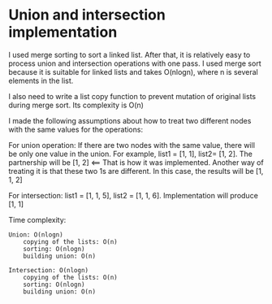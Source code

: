# Union and intersection implementation
I used merge sorting to sort a linked list. After that, it is relatively easy to process union and intersection operations with one pass.
I used merge sort because it is suitable for linked lists and takes O(nlogn), where n is several elements in the list.

I also need to write a list copy function to prevent mutation of original lists during merge sort. Its complexity is O(n)

I made the following assumptions about how to treat two different nodes with the same values for the operations:

For union operation:
    If there are two nodes with the same value, there will be only one value in the union. For example, list1 = [1, 1], list2= [1, 2]. The partnership will be [1, 2] <== That is how it was implemented.
    Another way of treating it is that these two 1s are different. In this case, the results will be [1, 1, 2]

For intersection:
    list1 = [1, 1, 5], list2 = [1, 1, 6].
    Implementation will produce [1, 1]

Time complexity:

    Union: O(nlogn)
        copying of the lists: O(n)
        sorting: O(nlogn)
        building union: O(n)

    Intersection: O(nlogn)
        copying of the lists: O(n)
        sorting: O(nlogn)
        building union: O(n)